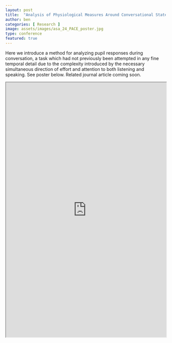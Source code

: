 ```yaml
---
layout: post
title:  "Analysis of Physiological Measures Around Conversational State Changes"
author: ben
categories: [ Research ]
image: assets/images/asa_24_PACE_poster.jpg
type: conference
featured: true
---
```


Here we introduce a method for analyzing pupil responses during conversation, a task which had not previously been attempted in any fine temporal detail due to the complexity introduced by the necessary simultaneous direction of effort and attention to both listening and speaking. See poster below. Related journal article coming soon.


<iframe src="https://drive.google.com/file/d/1P35H4z2lXHVod4xCf8DKRc81MuNEClap/preview" style="width:100%;" height="800px" allow="autoplay"></iframe>